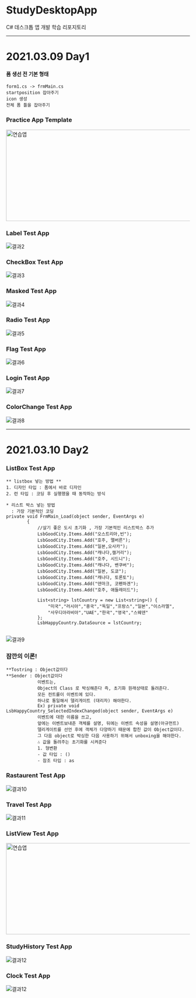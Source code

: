 # StudyDesktopApp
C# 데스크톱 앱 개발 학습 리포지토리   

---

# 2021.03.09 Day1   
#### 폼 생선 전 기본 형태   
```
form1.cs -> frmMain.cs   
startposition 잡아주기   
icon 생성 
전체 폼 틀을 잡아주기   
```

### Practice App Template
<img src="https://github.com/hyojin-park24/StudyDesktopApp/blob/main/WinformApp/Media/PraticeApp.png" width="600px" height="250px" title="연습앱" alt="연습앱"/>   

### Label Test App   
![결과2](/WinformApp/Media/LabelTestApp.png "라벨 텍스트 앱")   

### CheckBox Test App   
![결과3](WinformApp/Media/CheckBoxWinApp.png "체크박스 앱")   

### Masked Test App
![결과4](/WinformApp/Media/MaskedTestApp.png "사원 정보 앱")

### Radio Test App
![결과5](/WinformApp/Media/RadioWinApp.png "라디오 버튼 앱")   

### Flag Test App
![결과6](/WinformApp/Media/FlagTestApp.png "플래그 앱")  

### Login Test App
![결과7](/WinformApp/Media/LoginTestApp.png "로그인 앱")  

### ColorChange Test App
![결과8](/WinformApp/Media/ColorChangerApp.png "색  앱")   

---   

# 2021.03.10 Day2   

### ListBox Test App   
```
** listbox 넣는 방법 **   
1. 디자인 타입 : 폼에서 바로 디자인   
2. 런 타입 : 코딩 후 실행했을 때 동작하는 방식   

* 리스트 박스 넣는 방법 
  : 가장 기본적인 코딩
private void FrmMain_Load(object sender, EventArgs e)
        {
            //살기 좋은 도시 초기화 , 가장 기본적인 리스트박스 추가
            LsbGoodCity.Items.Add("오스트리아,빈");
            LsbGoodCity.Items.Add("호주, 맬버른");
            LsbGoodCity.Items.Add("일본,오사카");
            LsbGoodCity.Items.Add("캐나다,캘거리");
            LsbGoodCity.Items.Add("호주, 시드니");
            LsbGoodCity.Items.Add("캐나다, 밴쿠버");
            LsbGoodCity.Items.Add("일본, 도쿄");
            LsbGoodCity.Items.Add("캐나다, 토론토");
            LsbGoodCity.Items.Add("덴마크, 코펜하겐");
            LsbGoodCity.Items.Add("호주, 애들레이드");

            List<string> lstCountry = new List<string>() { 
                "미국","러시아","중국","독일","프랑스","일본","이스라엘",
                "사우디아라비아","UAE","한국","영국","스웨덴"
            };
            LsbHappyCountry.DataSource = lstCountry;   
            
 ```
      
![결과9](/WinformApp/Media/ListBoxWinApp3.png "리스트  앱")   

### 잠깐의 이론! 
```
**Tostring : Object값이다
**Sender : Object값이다
			이벤트는,
			Object의 Class 로 박싱해준다 즉, 초기화 원래상태로 돌려준다. 
			모든 컨트롤이 이벤트에 있다.
			하나로 통일해서 델리게이트 (대리자) 해야한다.
			Ex) private void LsbHappyCountry_SelectedIndexChanged(object sender, EventArgs e)
			이벤트에 대한 이름을 쓰고, 
			앞에는 이벤트보내준 객체를 설명, 뒤에는 이벤트 속성을 설명(아규먼트)
			델리게이트를 선언 후에 객체가 다양하기 때문에 합친 값이 Object값이다.
			그 다음 object로 박싱한 다음 사용하기 위해서 unboxing을 해야한다. 
			∴ 값을 돌려주는 초기화를 시켜준다 
			1. 형변환 
			- 값 타입 : ()
			- 참조 타입 : as     
```  

### Rastaurent Test App   

![결과10](/WinformApp/Media/RastaurentApp.png "레스토랑 앱")   

### Travel Test App   
![결과11](/WinformApp/Media/TravelWishApp.png "여행 장소 앱")   

### ListView Test App
<img src="https://github.com/hyojin-park24/StudyDesktopApp/blob/main/WinformApp/Media/ListViewApp1.jpg" width="600px" height="250px" title="연습앱" alt="연습앱"/>   

### StudyHistory Test App
![결과12](/WinformApp/Media/StudyHistoryApp.png "영국 군주 리스트 앱")   

### Clock Test App   
![결과12](/WinformApp/Media/ClockApp.png "영국 군주 리스트 앱")



